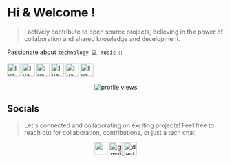 # Hi & Welcome !

> I actively contribute to open source projects, believing in the power of collaboration and shared knowledge and development.

 Passionate about `technology 💻`, `music 🎸`

<div>
  <img src="https://skillicons.dev/icons?i=javascript" height="30" alt="lua logo"  />
  <img src="https://skillicons.dev/icons?i=typescript" height="30" alt="lua logo"  />
  <img src="https://skillicons.dev/icons?i=express" height="30" alt="lua logo"  />
  <img src="https://skillicons.dev/icons?i=nest" height="30" alt="lua logo"  />
  <img src="https://skillicons.dev/icons?i=mongodb" height="30" alt="lua logo"  />
  <img src="https://skillicons.dev/icons?i=postgresql" height="30" alt="lua logo"  />
</div>

<p align="center"><img src="https://komarev.com/ghpvc/?username=Silent-Watcher&amp;color=4A62C2" alt="profile views"></p>
 <p align="right">
  <h2 align="left">
   Socials
  </h2>
    
 >  Let's connected and collaborating on exciting projects!
 Feel free to reach out for collaboration, contributions, or just a tech chat.


 <p align="center">
      <!-- linkedin -->
        <a href="https://www.linkedin.com/in/alitte" rel="nofollow"><img src="https://raw.githubusercontent.com/danielcranney/readme-generator/main/public/icons/socials/linkedin.svg" width="30" height="30" style="max-width: 100%;"></a>
       <a href="https://discordapp.com/users/1047559485964681369" target="_blank">
          <picture>
              <source media="(prefers-color-scheme: dark)" srcset="https://skillicons.dev/icons?i=discord&theme=dark">
              <source media="(prefers-color-scheme: light)" srcset="https://skillicons.dev/icons?i=discord&theme=light">
              <img width="30px" height="30px" alt="gmail" src="https://skillicons.dev/icons?i=gmail">
          </picture>
        </a>
       <a href="https://dev.to/silentwatcher_95" target="_blank">
          <picture>
              <source media="(prefers-color-scheme: dark)" srcset="https://skillicons.dev/icons?i=devto&theme=dark">
              <source media="(prefers-color-scheme: light)" srcset="https://skillicons.dev/icons?i=devto&theme=light">
              <img width="30px" height="30px" alt="devto" src="https://skillicons.dev/icons?i=devto">
          </picture>
        </a>
  </p>
</p>
